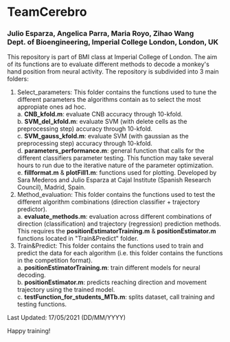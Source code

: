 # TeamCerebro
### Julio Esparza, Angelica Parra, Maria Royo, Zihao Wang <br />Dept. of Bioengineering, Imperial College London, London, UK
This repository is part of BMI class at Imperial College of London. 
The aim of its functions are to evaluate different methods to decode a monkey's hand position from neural activity.
The repository is subdivided into 3 main folders:
  1. Select_parameters: This folder contains the functions used to tune the different parameters the algorithms contain as to select the most appropiate ones ad hoc.<br />
          a. **CNB_kfold.m**: evaluate CNB accuracy through 10-kfold. <br />
          b. **SVM_del_kfold.m**: evaluate SVM (with delete cells as the preprocessing step) accuracy through 10-kfold. <br />
          c. **SVM_gauss_kfold.m**: evaluate SVM (with gaussian as the preprocessing step) accuracy through 10-kfold. <br />
          d. **parameters_performance.m**: general function that calls for the different classifiers parameter testing. This function may take several hours to run due to the                  iterative nature of the parameter optimization. <br />
          e. **fillformat.m** & **plotFill1.m**: functions used for plotting. Developed by Sara Mederos and Julio Esparza at Cajal Institute (Spanish Research Council), Madrid, Spain. <br />
  2. Method_evaluation: This folder contains the functions used to test the different algorithm combinations (direction classifier + trajectory predictor). <br />
          a. **evaluate_methods.m**: evaluation across different combinations of direction (classification) and trajectory (regression) prediction methods. This requires the                    **positionEstimatorTraining.m** & **positionEstimator.m** functions located in "Train&Predict" folder. <br />
  3. Train&Predict: This folder contains the functions used to train and predict the data for each algorithm (i.e. this folder contains the functions in the competition format).<br />
          a. **positionEstimatorTraining.m**: train different models for neural decoding.<br />
          b.  **positionEstimator.m**: predicts reaching direction and movement trajectory using the trained model.<br />
          c. **testFunction_for_students_MTb.m**: splits dataset, call training and testing functions.<br />
          
Last Updated: 17/05/2021 (DD/MM/YYYY)

Happy training!
